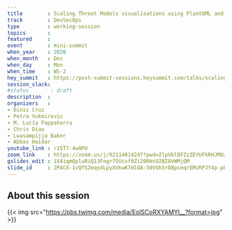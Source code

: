 ```yaml
---
title        : Scaling Threat Models visualisations using PlantUML and VisJS
track        : DevSecOps
type         : working-session
topics       :
featured     :
event        : mini-summit
when_year    : 2020
when_month   : Dec
when_day     : Mon
when_time    : WS-2
hey_summit   : https://post-summit-sessions.heysummit.com/talks/scaling-threat-models-visualisations-using-plantuml-and-visjs
session_slack:
#status       : draft
description  :
organizers   :
- Dinis Cruz
- Petra Vukmirovic
- M. Lucía Pappaterra
- Chris Diao
- Lwasampijja Baker
- Abbas Haidar
youtube_link : r15T7-4w9PU
zoom_link    : https://zoom.us/j/92114814247?pwd=ZlpUblBFZzZEYUFkRHJMUzNGd2VZdz09
gslides_edit : 1X4iqmQpluRiQ13Fngr75Ucxf0Zi20RHsU2BI8VWMjQM
slide_id     : 2PACX-1vQfS2eqsdLpyXVkwK7mlQA-50VUk5rDBpceqrEMzRPJY4p-pUS0ZrUVZkA68IE8VyXq3edl_xBoTZYn
---
```


## About this session

{{< img src="https://pbs.twimg.com/media/EolSCoRXYAMYl__?format=jpg" >}}

